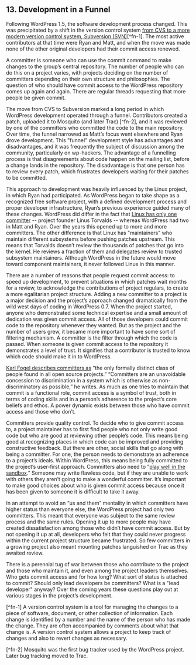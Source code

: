 ## 13. Development in a Funnel

Following WordPress 1.5, the software development process changed. This was precipitated by a shift in the version control system [from CVS to a more modern version control system, Subversion (SVN)](http://lists.wordpress.org/pipermail/hackers/2005-February/004078.html)[^fn-1]. The most active contributors at that time were Ryan and Matt, and when the move was made none of the other original developers had their commit access renewed.

A committer is someone who can use the commit command to make changes to the group’s central repository. The number of people who can do this on a project varies, with projects deciding on the number of committers depending on their own structure and philosophies. The question of who should have commit access to the WordPress repository comes up again and again. There are regular threads requesting that more people be given commit. 

The move from CVS to Subversion marked a long period in which WordPress development operated through a funnel. Contributors created a patch, uploaded it to Mosquito (and later Trac) [^fn-2], and it was reviewed by one of the committers who committed the code to the main repository. Over time, the funnel narrowed as Matt’s focus went elsewhere and Ryan drove development. This "funnel" development style has advantages and disadvantages, and it was frequently the subject of discussion among the community, particularly on wp-hackers. The advantage of a funnelling process is that disagreements about code happen on the mailing list, before a change lands in the repository. The disadvantage is that one person has to review every patch, which frustrates developers waiting for their patches to be committed.

This approach to development was heavily influenced by the Linux project, in which Ryan had participated. As WordPress began to take shape as a recognized free software project, with a defined development process and proper developer infrastructure, Ryan’s previous experience guided many of these changes. WordPress did differ in the fact that [Linux has only one committer](http://www.linuxfoundation.org/content/23-how-patches-get-kernel) -- project founder Linus Torvalds -- whereas WordPress had two in Matt and Ryan. Over the years this opened up to more and more committers. The other difference is that Linux has "maintainers" who maintain different subsystems before pushing patches upstream. This means that Torvalds doesn’t review the thousands of patches that go into the kernel. He reviews a fraction of them and delegates review to trusted subsystem maintainers. Although WordPress in the future would move toward component maintainers, it never followed Linux in this manner.

There are a number of reasons that people request commit access: to speed up development, to prevent situations in which patches wait months for a review, to acknowledge the contributions of project regulars, to create a more egalitarian project structure. Adding a new committer to a project is a major decision and the project’s approach changed dramatically from the wild west days of coding in WordPress 0.7. When the project started, anyone who demonstrated some technical expertise and a small amount of dedication was given commit access. All of those developers could commit code to the repository whenever they wanted. But as the project and the number of users grew, it became more important to have some sort of filtering mechanism. A committer is the filter through which the code is passed. When someone is given commit access to the repository it demonstrates a level of trust. It signifies that a contributor is trusted to know which code should make it in to WordPress.

[Karl Fogel describes committers as](http://producingoss.com/en/producingoss.html#committers) “the only formally distinct class of people found in all open source projects.” “Committers are an unavoidable concession to discrimination in a system which is otherwise as non-discriminatory as possible,” he writes. As much as one tries to maintain that commit is a functional role, commit access is a symbol of trust, both in terms of coding skills and in a person’s adherence to the project’s core beliefs and ethos. A power dynamic exists between those who have commit access and those who don’t.

Committers provide quality control. To decide who to give commit access to, a project maintainer has to first find people who not only write good code but who are good at reviewing other people’s code. This means being good at recognizing places in which code can be improved and providing constructive feedback. But there are other, social skills that go along with being a committer. For one, the person needs to demonstrate an adherence to a project’s ideals. Within WordPress, this means being fully committed to the project’s user-first approach. Committers also need to “[play well in the sandbox](http://producingoss.com/en/committers.html#choosing-committers).” Someone may write flawless code, but if they are unable to work with others they aren’t going to make a wonderful committer. It’s important to make good choices about who is given commit access because once it has been given to someone it is difficult to take it away.

In an attempt to avoid an “us and them” mentality in which committers have higher status than everyone else, the WordPress project had only two committers. This meant that everyone was subject to the same review process and the same rules. Opening it up to more people may have created dissatisfaction among those who didn’t have commit access. But by not opening it up at all, developers who felt that they could never progress within the current project structure became frustrated. So few committers in a growing project also meant mounting patches languished on Trac as they awaited review. 

There is a perennial tug of war between those who contribute to the project and those who maintain it, and even among the project leaders themselves. Who gets commit access and for how long? What sort of status is attached to commit? Should only lead developers be committers? What is a "lead developer" anyway? Over the coming years these questions play out at various stages in the project’s development. 

[^fn-1] A version control system is a tool for managing the changes to a piece of software, document, or other collection of information. Each change is identified by a number and the name of the person who has made the change. They are often accompanied by comments about what that change is. A version control system allows a project to keep track of changes and also to revert changes as necessary.

[^fn-2] Mosquito was the first bug tracker used by the WordPress project. Later bug tracking moved to Trac.
